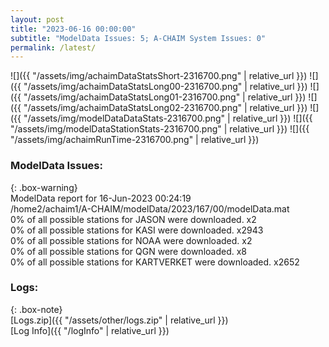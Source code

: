 ```yaml
---
layout: post
title: "2023-06-16 00:00:00"
subtitle: "ModelData Issues: 5; A-CHAIM System Issues: 0"
permalink: /latest/
---
```


![]({{ "/assets/img/achaimDataStatsShort-2316700.png" | relative_url }})
![]({{ "/assets/img/achaimDataStatsLong00-2316700.png" | relative_url }})
![]({{ "/assets/img/achaimDataStatsLong01-2316700.png" | relative_url }})
![]({{ "/assets/img/achaimDataStatsLong02-2316700.png" | relative_url }})
![]({{ "/assets/img/modelDataDataStats-2316700.png" | relative_url }})
![]({{ "/assets/img/modelDataStationStats-2316700.png" | relative_url }})
![]({{ "/assets/img/achaimRunTime-2316700.png" | relative_url }})


### ModelData Issues:  
  
{: .box-warning}  
 ModelData report for 16-Jun-2023 00:24:19   
 /home2/achaim1/A-CHAIM/modelData/2023/167/00/modelData.mat   
 0% of all possible stations for JASON were downloaded. x2   
 0% of all possible stations for KASI were downloaded. x2943   
 0% of all possible stations for NOAA were downloaded. x2   
 0% of all possible stations for QGN were downloaded. x8   
 0% of all possible stations for KARTVERKET were downloaded. x2652   
  


### Logs:  
  
{: .box-note}  
[Logs.zip]({{ "/assets/other/logs.zip" | relative_url }})  
[Log Info]({{ "/logInfo" | relative_url }})  
